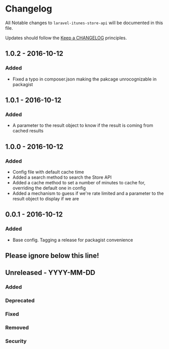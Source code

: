 # Changelog

All Notable changes to `laravel-itunes-store-api` will be documented in this file.

Updates should follow the [Keep a CHANGELOG](http://keepachangelog.com/) principles.

## 1.0.2 - 2016-10-12
### Added
- Fixed a typo in composer.json making the pakcage unrocognizable in packagist

## 1.0.1 - 2016-10-12
### Added
- A parameter to the result object to know if the result is coming from cached results

## 1.0.0 - 2016-10-12
### Added
- Config file with default cache time
- Added a search method to search the Store API
- Added a cache method to set a number of minutes to cache for, overriding the default one in config
- Added a mechanism to guess if we're rate limited and a parameter to the result object to display if we are

## 0.0.1 - 2016-10-12

### Added
- Base config. Tagging a release for packagist convenience

## Please ignore below this line!
## Unreleased - YYYY-MM-DD
### Added
### Deprecated
### Fixed
### Removed
### Security
